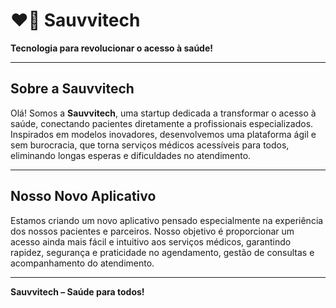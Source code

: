 # ❤️🚀 Sauvvitech

**Tecnologia para revolucionar o acesso à saúde!**

---

## Sobre a Sauvvitech

Olá! Somos a **Sauvvitech**, uma startup dedicada a transformar o acesso à saúde, conectando pacientes diretamente a profissionais especializados. Inspirados em modelos inovadores, desenvolvemos uma plataforma ágil e sem burocracia, que torna serviços médicos acessíveis para todos, eliminando longas esperas e dificuldades no atendimento.

---

## Nosso Novo Aplicativo

Estamos criando um novo aplicativo pensado especialmente na experiência dos nossos pacientes e parceiros. Nosso objetivo é proporcionar um acesso ainda mais fácil e intuitivo aos serviços médicos, garantindo rapidez, segurança e praticidade no agendamento, gestão de consultas e acompanhamento do atendimento.

---

**Sauvvitech – Saúde para todos!**


